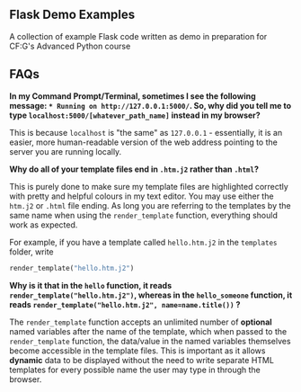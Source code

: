 ## Flask Demo Examples

A collection of example Flask code written as demo in preparation for CF:G's Advanced Python course

## FAQs
**In my Command Prompt/Terminal, sometimes I see the following message:
`* Running on http://127.0.0.1:5000/`. So, why did you tell me to type `localhost:5000/[whatever_path_name]` instead in my browser?**

This is because `localhost` is "the same" as `127.0.0.1` - essentially, it is an easier, more human-readable version of the web address
pointing to the server you are running locally.

**Why do all of your template files end in `.htm.j2` rather than `.html`?**

This is purely done to make sure my template files are highlighted correctly with pretty and helpful colours in my text editor.
You may use either the `htm.j2` or `.html` file ending. As long you are referring to the templates by the same name when using
the `render_template` function, everything should work as expected.

For example, if you have a template called `hello.htm.j2` in the `templates` folder, write
```python
render_template("hello.htm.j2")
```

**Why is it that in the `hello` function, it reads `render_template("hello.htm.j2")`, whereas in the `hello_someone` function,
it reads `render_template("hello.htm.j2", name=name.title())` ?**

The `render_template` function accepts an unlimited number of **optional** named variables after the name of the template, which when passed to the `render_template` function, the data/value in the named variables themselves become accessible in the template files. This
is important as it allows **dynamic** data to be displayed without the need to write separate HTML templates for every possible name the user may type in through the browser.

